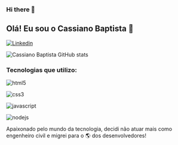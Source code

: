 ### Hi there 👋

## Olá! Eu sou o Cassiano Baptista 👋

[![Linkedin](https://img.shields.io/badge/LinkedIn-0077B5?style=for-the-badge&logo=linkedin&logoColor=white)](https://www.linkedin.com/in/cassiano-t-baptista-331682100/) 

![Cassiano Baptista GitHub stats](https://github-readme-stats.vercel.app/api?username=cassianobaptista&show_icons=true&theme=dracula)

### Tecnologias que utilizo: 

<div style="display: inline__block">

  <img align="center" alt="html5" src="https://img.shields.io/badge/HTML5-E34F26?style=for-the-badge&logo=html5&logoColor=white"> <br>

  <img align="center" alt="css3" src="https://img.shields.io/badge/CSS3-1572B6?style=for-the-badge&logo=css3&logoColor=white"> <br>

  <img align="center" alt="javascript" src="https://img.shields.io/badge/JavaScript-323330?style=for-the-badge&logo=javascript&logoColor=F7DF1E"> <br>
  
  <img align="center" alt="nodejs" src="https://img.shields.io/badge/Node.js-43853D?style=for-the-badge&logo=node.js&logoColor=white"> <br>

</div>

Apaixonado pelo mundo da tecnologia, decidi não atuar mais como engenheiro civil e migrei para o 🌎 dos desenvolvedores! 
